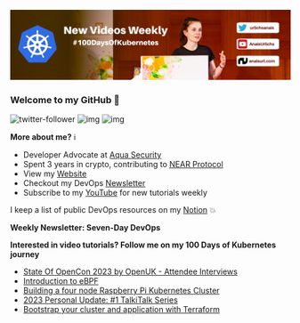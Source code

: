 ![my header image](./assets/header.jpg)

### Welcome to my GitHub 👋

![twitter-follower](https://img.shields.io/twitter/follow/urlichsanais?style=social) ![img](https://img.shields.io/youtube/channel/subscribers/UCb4mfRT5UWpjoUQRcIE2qOQ?label=YouTube%20Subscribers&style=social) ![img](https://img.shields.io/youtube/channel/views/UCb4mfRT5UWpjoUQRcIE2qOQ?label=Total%20views%20on%20my%20YouTube%20Channel&style=social) 

**More about me?** ℹ️
* Developer Advocate at [Aqua Security](https://github.com/aquasecurity)
* Spent 3 years in crypto, contributing to [NEAR Protocol](https://github.com/near)
* View my [Website](https://anaisurl.com/)
* Checkout my DevOps [Newsletter](https://anaisurl.com/tag/devops)
* Subscribe to my [YouTube](https://www.youtube.com/c/AnaisUrlichs) for new tutorials weekly

I keep a list of public DevOps resources on my [Notion](https://devops.anaisurl.com/) :boom:

**Weekly Newsletter: Seven-Day DevOps**
<!-- NEWSLETTER-LIST:START -->
<!-- NEWSLETTER-LIST:END -->

**Interested in video tutorials? Follow me on my 100 Days of Kubernetes journey**
<!-- YOUTUBE-LIST:START -->
- [State Of OpenCon 2023 by OpenUK - Attendee Interviews](https://www.youtube.com/watch?v=EQJ1cW2SPFw)
- [Introduction to eBPF](https://www.youtube.com/watch?v=MQ1fel5lU0k)
- [Building a four node Raspberry Pi Kubernetes Cluster](https://www.youtube.com/watch?v=kZ1TOHv0PD4)
- [2023 Personal Update: #1 TalkiTalk Series](https://www.youtube.com/watch?v=_p85tL4h5xA)
- [Bootstrap your cluster and application with Terraform](https://www.youtube.com/watch?v=dQJIc_ErPSs)
<!-- YOUTUBE-LIST:END -->
